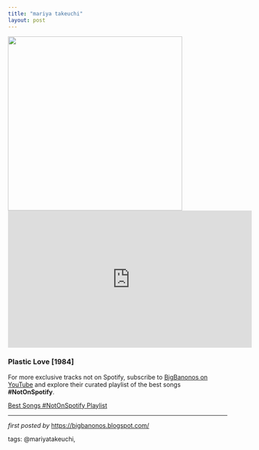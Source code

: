 ```yaml
---
title: "mariya takeuchi"
layout: post
---
```

<div class="separator" ><a href="https://i.imgur.com/VlS7xLG.png" imageanchor="1"><img border="0" src="https://i.imgur.com/VlS7xLG.png" width="400" height="400" data-original-width="800" data-original-height="800" /></a></div>
<iframe width="560" height="315" src="https://www.youtube.com/embed/videoseries?list=PLtuNtuTatqI2geX53PtL8AMJGgn6WY01W" frameborder="0" allow="accelerometer; autoplay; encrypted-media; gyroscope; picture-in-picture" allowfullscreen></iframe>
<br />
<h3>Plastic Love [1984]</h3>

<!--Subscribe and Playlist Links-->
<div>
    <p>For more exclusive tracks not on Spotify, subscribe to <a href="https://www.youtube.com/@BigBanonos" target="_blank">BigBanonos on YouTube</a> and explore their curated playlist of the best songs <strong>#NotOnSpotify</strong>.</p>
    <p><a href="https://www.youtube.com/playlist?list=PLtuNtuTatqI0kFahUCbtbfenC_ET5O_tr" target="_blank">Best Songs #NotOnSpotify Playlist<br /></a></p></div>

<hr />

<p><em>first posted by</em> <a href="https://bigbanonos.blogspot.com/" rel="noopener" target="_new">https://bigbanonos.blogspot.com/</a></p>

<p>tags: @mariyatakeuchi,</p>
